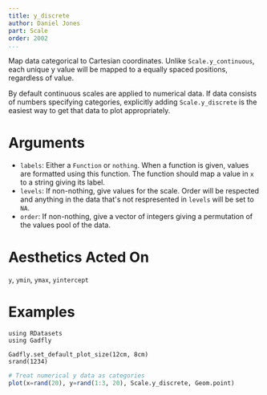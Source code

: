 ```yaml
---
title: y_discrete
author: Daniel Jones
part: Scale
order: 2002
...
```


Map data categorical to Cartesian coordinates. Unlike `Scale.y_continuous`, each
unique y value will be mapped to a equally spaced positions, regardless of
value.

By default continuous scales are applied to numerical data. If data consists of
numbers specifying categories, explicitly adding `Scale.y_discrete` is the
easiest way to get that data to plot appropriately.
# Arguments

  * `labels`: Either a `Function` or `nothing`. When a
    function is given, values are formatted using this function. The function
    should map a value in `x` to a string giving its label.
  * `levels`: If non-nothing, give values for the scale. Order will be respected
    and anything in the data that's not respresented in `levels` will be set to
    `NA`.
  * `order`: If non-nothing, give a vector of integers giving a permutation of
    the values pool of the data.



# Aesthetics Acted On

`y`, `ymin`, `ymax`, `yintercept`

# Examples

```{.julia hide="true" results="none"}
using RDatasets
using Gadfly

Gadfly.set_default_plot_size(12cm, 8cm)
srand(1234)
```

```julia
# Treat numerical y data as categories
plot(x=rand(20), y=rand(1:3, 20), Scale.y_discrete, Geom.point)
```
